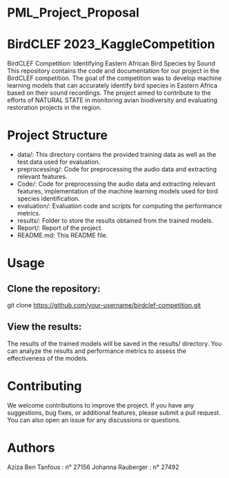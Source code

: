 # PML_Project_Proposal
# BirdCLEF 2023_KaggleCompetition

BirdCLEF Competition: Identifying Eastern African Bird Species by Sound
This repository contains the code and documentation for our project in the BirdCLEF competition. The goal of the competition was to develop machine learning models that can accurately identify bird species in Eastern Africa based on their sound recordings. The project aimed to contribute to the efforts of NATURAL STATE in monitoring avian biodiversity and evaluating restoration projects in the region.

# Project Structure
- data/: This directory contains the provided training data as well as the test data used for evaluation.
- preprocessing/: Code for preprocessing the audio data and extracting relevant features.
- Code/: Code for preprocessing the audio data and extracting relevant features, implementation of the machine learning models used for bird species identification.
- evaluation/: Evaluation code and scripts for computing the performance metrics.
- results/: Folder to store the results obtained from the trained models.
- Report/: Report of the project.
- README.md: This README file.

# Usage
## Clone the repository:
git clone https://github.com/your-username/birdclef-competition.git
## View the results:
The results of the trained models will be saved in the results/ directory. You can analyze the results and performance metrics to assess the effectiveness of the models.

# Contributing
We welcome contributions to improve the project. If you have any suggestions, bug fixes, or additional features, please submit a pull request. You can also open an issue for any discussions or questions.

# Authors
Aziza Ben Tanfous : n° 27156
Johanna Rauberger : n° 27492
